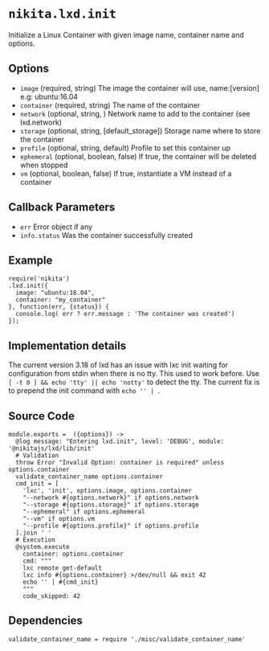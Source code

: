 
# `nikita.lxd.init`

Initialize a Linux Container with given image name, container name and options.

## Options

* `image` (required, string)
  The image the container will use, name:[version] e.g: ubuntu:16.04
* `container` (required, string)
  The name of the container
* `network` (optional, string, )
  Network name to add to the container (see lxd.network)
* `storage` (optional, string, [default_storage])
  Storage name where to store the container
* `profile` (optional, string, default)
  Profile to set this container up
* `ephemeral` (optional, boolean, false)
  If true, the container will be deleted when stopped
* `vm` (optional, boolean, false)
  If true, instantiate a VM instead of a container

## Callback Parameters

* `err`
  Error object if any
* `info.status`
  Was the container successfully created

## Example

```
require('nikita')
.lxd.init({
  image: "ubuntu:18.04",
  container: "my_container"
}, function(err, {status}) {
  console.log( err ? err.message : 'The container was created')
});
```

## Implementation details

The current version 3.18 of lxd has an issue with lxc init waiting for
configuration from stdin when there is no tty. This used to work before. Use
`[ -t 0 ] && echo 'tty' || echo 'notty'` to detect the tty. The current
fix is to prepend the init command with `echo '' | `.

## Source Code

    module.exports =  ({options}) ->
      @log message: "Entering lxd.init", level: 'DEBUG', module: '@nikitajs/lxd/lib/init'
      # Validation
      throw Error "Invalid Option: container is required" unless options.container
      validate_container_name options.container
      cmd_init = [
        'lxc', 'init', options.image, options.container
        "--network #{options.network}" if options.network
        "--storage #{options.storage}" if options.storage
        "--ephemeral" if options.ephemeral
        "--vm" if options.vm
        "--profile #{options.profile}" if options.profile
      ].join ' '
      # Execution
      @system.execute
        container: options.container
        cmd: """
        lxc remote get-default
        lxc info #{options.container} >/dev/null && exit 42
        echo '' | #{cmd_init}
        """
        code_skipped: 42

## Dependencies

    validate_container_name = require './misc/validate_container_name'
